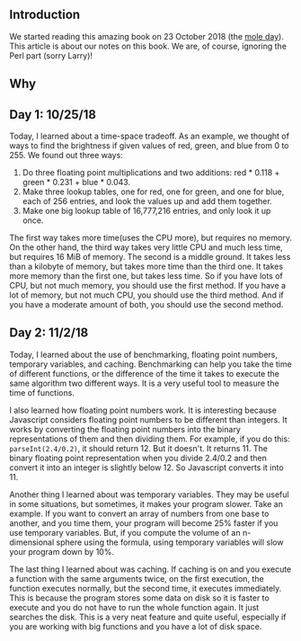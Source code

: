 ## Introduction
We started reading this amazing book on 23 October 2018 (the [mole day](https://www.moleday.org/)). 
This article is about our notes on this book. We are, of course, ignoring the Perl part (sorry Larry)!

## Why

## Day 1: 10/25/18
Today, I learned about a time-space tradeoff. As an example, we thought of ways to find the brightness if given values of red, green, and blue from 0 to 255. We found out three ways:
1. Do three floating point multiplications and two additions: red * 0.118 + green * 0.231 + blue * 0.043.
2. Make three lookup tables, one for red, one for green, and one for blue, each of 256 entries, and look the values up and add them together.
3. Make one big lookup table of 16,777,216 entries, and only look it up once.

The first way takes more time(uses the CPU more), but requires no memory. On the other hand, the third way takes very little CPU and much less time, but requires 16 MiB of memory. The second is a middle ground. It takes less than a kilobyte of memory, but takes more time than the third one. It takes more memory than the first one, but takes less time. So if you have lots of CPU, but not much memory, you should use the first method. If you have a lot of memory, but not much CPU, you should use the third method. And if you have a moderate amount of both, you should use the second method.

## Day 2: 11/2/18
Today, I learned about the use of benchmarking, floating point numbers, temporary variables, and caching. Benchmarking can help you take the time of different functions, or the difference of the time it takes to execute the same algorithm two different ways. It is a very useful tool to measure the time of functions.

I also learned how floating point numbers work. It is interesting because Javascript considers floating point numbers to be different than integers. It works by converting the floating point numbers into the binary representations of them and then dividing them. For example, if you do this: `parseInt(2.4/0.2)`, it should return 12. But it doesn't. It returns 11. The binary floating point representation when you divide 2.4/0.2 and then convert it into an integer is slightly below 12. So Javascript converts it into 11.

Another thing I learned about was temporary variables. They may be useful in some situations, but sometimes, it makes your program slower. Take an example. If you want to convert an array of numbers from one base to another, and you time them, your program will become 25% faster if you use temporary variables. But, if you compute the volume of an n-dimensional sphere using the formula, using temporary variables will slow your program down by 10%.

The last thing I learned about was caching. If caching is on and you execute a function with the same arguments twice, on the first execution, the function executes normally, but the second time, it executes immediately. This is because the program stores some data on disk so it is faster to execute and you do not have to run the whole function again. It just searches the disk. This is a very neat feature and quite useful, especially if you are working with big functions and you have a lot of disk space.
